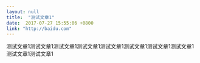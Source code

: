 ```yaml
---
layout: null
title:  "测试文章1"
date:  2017-07-27 15:55:06 +0800
link: "http://baidu.com"
---
```


测试文章1测试文章1测试文章1测试文章1测试文章1测试文章1测试文章1测试文章1测试文章1测试文章1